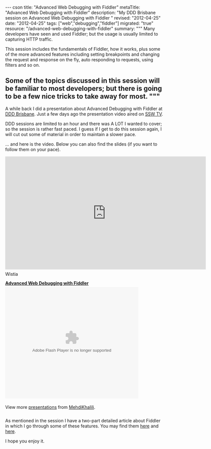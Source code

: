 --- cson
title: "Advanced Web Debugging with Fiddler"
metaTitle: "Advanced Web Debugging with Fiddler"
description: "My DDD Brisbane session on Advanced Web Debugging with Fiddler "
revised: "2012-04-25"
date: "2012-04-25"
tags: ["web","debugging","fiddler"]
migrated: "true"
resource: "/advanced-web-debugging-with-fiddler"
summary: """
Many developers have seen and used Fiddler; but the usage is usually limited to capturing HTTP traffic.

This session includes the fundamentals of Fiddler, how it works, plus some of the more advanced features including setting breakpoints and changing the request and response on the fly, auto responding to requests, using filters and so on. 

Some of the topics discussed in this session will be familiar to most developers; but there is going to be a few nice tricks to take away for most.
"""
---
A while back I did a presentation about Advanced Debugging with Fiddler at [DDD Brisbane][1]. Just a few days ago the presentation video aired on [SSW TV][2]. 

DDD sessions are limited to an hour and there was A LOT I wanted to cover; so the session is rather fast paced. I guess if I get to do this session again, I will cut out some of material in order to maintain a slower pace.

... and here is the video. Below you can also find the slides (if you want to follow them on your pace).

<div id='1335168620475_social_3829'><iframe width="640" height="360" src="http://www.youtube.com/embed/_c_ybxnN-k0?rel=0" frameborder="0" allowfullscreen></iframe></div><div id="1335168620475_social_3829_bar" class="socialbar" style="margin:5px 0;padding:0;position:relative;line-height:20px;text-align:left;"><a href="http://wistia.com" title="video hosting"><img src="http://static.wistia.com/images/badges/wistia_100x96_black.png" width="100" height="16" alt="Wistia"/></a></div><script type="text/javascript" src="https://ajax.googleapis.com/ajax/libs/jquery/1.4.3/jquery.min.js"></script><script type="text/javascript">var socialJQuery = jQuery.noConflict(true);</script><script type="text/javascript" src="http://static.wistia.com/socialbar/socialbar.js"></script><script type="text/javascript">new SocialBar("1335168620475_social_3829", {buttons:["embed","twitter","googleplusone","facebook","email"],url:"http://tv.ssw.com/1713/ddd-brisbane-mehdi-khalili-fiddler",title:"DDD Brisbane – Mehdi Khalili: ‘Advanced Web Debugging with Fiddler’ | SSW TV",badgeUrl:"http://wistia.com",embedCode:"%3Ciframe%20width%3D%22640%22%20height%3D%22360%22%20src%3D%22http%3A//www.youtube.com/embed/_c_ybxnN-k0%3Frel%3D0%22%20frameborder%3D%220%22%20allowfullscreen%3E%3C/iframe%3E%0A"})</script>


<strong style="display:block;margin:12px 0 4px"><a href="http://www.slideshare.net/MehdiKhalili/advanced-web-debugging-with-fiddler-12677998" title="Advanced Web Debugging with Fiddler">Advanced Web Debugging with Fiddler</a></strong><object id="__sse12677998" width="425" height="355"><param name="movie" value="http://static.slidesharecdn.com/swf/ssplayer2.swf?doc=fiddlerwebdebugger-120424211845-phpapp01&stripped_title=advanced-web-debugging-with-fiddler-12677998&userName=MehdiKhalili" /><param name="allowFullScreen" value="true"/><param name="allowScriptAccess" value="always"/><param name="wmode" value="transparent"/><embed name="__sse12677998" src="http://static.slidesharecdn.com/swf/ssplayer2.swf?doc=fiddlerwebdebugger-120424211845-phpapp01&stripped_title=advanced-web-debugging-with-fiddler-12677998&userName=MehdiKhalili" type="application/x-shockwave-flash" allowscriptaccess="always" allowfullscreen="true" wmode="transparent" width="425" height="355"></embed></object><div style="padding:5px 0 12px">View more <a href="http://www.slideshare.net/">presentations</a> from <a href="http://www.slideshare.net/MehdiKhalili">MehdiKhalili</a>.</div></div>

As mentioned in the session I have a two-part detailed article about Fiddler in which I go through some of these features. You may find them [here][3] and [here][4].

I hope you enjoy it.


  [1]: http://dddbrisbane.com/
  [2]: http://tv.ssw.com/
  [3]: http://mehdi-khalili.com/fiddler-in-action/part-1
  [4]: http://mehdi-khalili.com/fiddler-in-action/part-2
